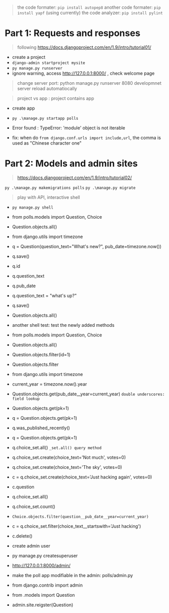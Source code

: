 > the code formater: `pip install autopep8`
> another code formater: `pip install yapf` (using currently)
> the code analyzer: `pip install pylint`

# Part 1: Requests and responses
> following https://docs.djangoproject.com/en/1.9/intro/tutorial01/

- create a project
 - `django-admin startproject mysite`
- `py manage.py runserver`
- ignore warning, access http://127.0.0.1:8000/ , check welcome page

> change server port: python manage.py runserver 8080
> developmnet server reload automatiocally

> project vs app : project contains app

- create app
 - `py .\manage.py startapp polls`

- Error found : TypeError: 'module' object is not iterable
 - fix: when do `from django.conf.urls import include,url`, the comma is used as "Chinese character one"

# Part 2: Models and admin sites
> https://docs.djangoproject.com/en/1.9/intro/tutorial02/

`py .\manage.py makemigrations polls`
`py .\manage.py migrate`

> play with API, interactive shell

- `py manage.py shell` 
 - from polls.models import Question, Choice
 - Question.objects.all()
 - from django.utils import timezone
 - q = Question(question_text="What's new?", pub_date=timezone.now())
 - q.save()
 - q.id
 - q.question_text
 - q.pub_date
 - q.question_text = "what's up?"
 - q.save()
 - Question.objects.all()


- another shell test: test the newly added methods
 - from polls.models import Question, Choice
 - Question.objects.all()
 - Question.objects.filter(id=1)
 - Question.objects.filter
 - from django.utils import timezone
 - current_year = timezone.now().year
 - Question.objects.get(pub_date__year=current_year) `double underscores: field lookup`
 - Question.objects.get(pk=1)
 - q = Question.objects.get(pk=1)
 - q.was_published_recently()
 - q = Question.objects.get(pk=1)
 - q.choice_set.all()  `_set.all() query method`
 - q.choice_set.create(choice_text='Not much', votes=0)
 - q.choice_set.create(choice_text='The sky', votes=0)
 - c = q.choice_set.create(choice_text='Just hacking again', votes=0)
 - c.question
 - q.choice_set.all()
 - q.choice_set.count()
 - `Choice.objects.filter(question__pub_date__year=current_year)`
 - c = q.choice_set.filter(choice_text__startswith='Just hacking')
 - c.delete()

- create admin user
 - py manage.py createsuperuser
 - http://127.0.0.1:8000/admin/
 - make the poll app modifiable in the admin: polls/admin.py
  - from django.contrib import admin
  - from .models import Question
  - admin.site.reigster(Question)